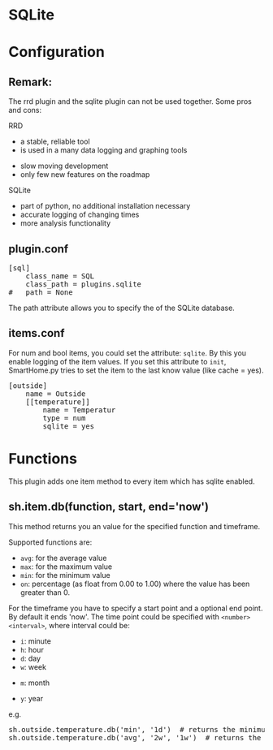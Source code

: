 # SQLite

Configuration
=============

Remark: 
-------
The rrd plugin and the sqlite plugin can not be used together. Some pros and cons:

RRD
+ a stable, reliable tool
+ is used in a many data logging and graphing tools
- slow moving development
- only few new features on the roadmap

SQLite
+ part of python, no additional installation necessary
+ accurate logging of changing times
+ more analysis functionality

plugin.conf
-----------
<pre>
[sql]
    class_name = SQL
    class_path = plugins.sqlite
#   path = None
</pre>

The path attribute allows you to specify the of the SQLite database.

items.conf
--------------

For num and bool items, you could set the attribute: `sqlite`. By this you enable logging of the item values.
If you set this attribute to `init`, SmartHome.py tries to set the item to the last know value (like cache = yes).

<pre>
[outside]
    name = Outside
    [[temperature]]
        name = Temperatur
        type = num
        sqlite = yes
</pre>


# Functions
This plugin adds one item method to every item which has sqlite enabled.

## sh.item.db(function, start, end='now')
This method returns you an value for the specified function and timeframe.

Supported functions are:

   * `avg`: for the average value
   * `max`: for the maximum value
   * `min`: for the minimum value
   * `on`: percentage (as float from 0.00 to 1.00) where the value has been greater than 0.

For the timeframe you have to specify a start point and a optional end point. By default it ends 'now'.
The time point could be specified with `<number><interval>`, where interval could be:

   * `i`: minute
   * `h`: hour
   * `d`: day
   * `w`: week
   + `m`: month
   * `y`: year

e.g.
<pre>
sh.outside.temperature.db('min', '1d')  # returns the minimum temperature within the last day
sh.outside.temperature.db('avg', '2w', '1w')  # returns the average temperature of the week before last week
</pre>
